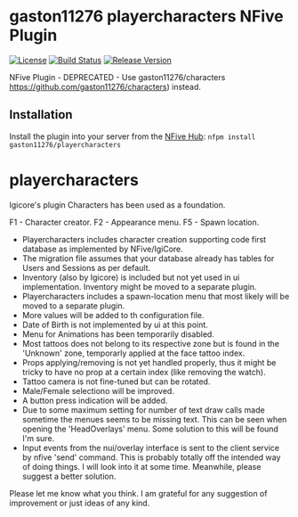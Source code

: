 # gaston11276 playercharacters NFive Plugin
[![License](https://img.shields.io/github/license/gaston11276/playercharacters.svg)](LICENSE)
[![Build Status](https://img.shields.io/appveyor/ci/gaston11276/playercharacters/master.svg)](https://ci.appveyor.com/project/gaston11276/playercharacters)
[![Release Version](https://img.shields.io/github/release/gaston11276/playercharacters/all.svg)](https://github.com/gaston11276/playercharacters/releases)

NFive Plugin - DEPRECATED - Use gaston11276/characters https://github.com/gaston11276/characters) instead.

## Installation
Install the plugin into your server from the [NFive Hub](https://hub.nfive.io/gaston11276/playercharacters): `nfpm install gaston11276/playercharacters`
# playercharacters
Igicore's plugin Characters has been used as a foundation.

F1 - Character creator.
F2 - Appearance menu.
F5 - Spawn location.

- Playercharacters includes character creation supporting code first database as implemented by NFive/IgiCore.
- The migration file assumes that your database already has tables for Users and Sessions as per default.
- Inventory (also by Igicore) is included but not yet used in ui implementation. Inventory might be moved to a separate plugin.
- Playercharacters includes a spawn-location menu that most likely will be moved to a separate plugin.
- More values will be added to th configuration file.
- Date of Birth is not implemented by ui at this point.
- Menu for Animations has been temporarily disabled.
- Most tattoos does not belong to its respective zone but is found in the 'Unknown' zone, temporarly applied at the face tattoo index.
- Props applying/removing is not yet handled properly, thus it might be tricky to have no prop at a certain index (like removing the watch).
- Tattoo camera is not fine-tuned but can be rotated.
- Male/Female selectiono will be improved.
- A button press indication will be added.
- Due to some maximum setting for number of text draw calls made sometime the menues seems to be missing text. This can be seen when opening the 'HeadOverlays' menu. Some solution to this will be found I'm sure.
- Input events from the nui/overlay interface is sent to the client service by nfive 'send' command. This is probably totally off the intended way of doing things. I will look into it at some time. Meanwhile, please suggest a better solution.

Please let me know what you think. I am grateful for any suggestion of improvement or just ideas of any kind.


